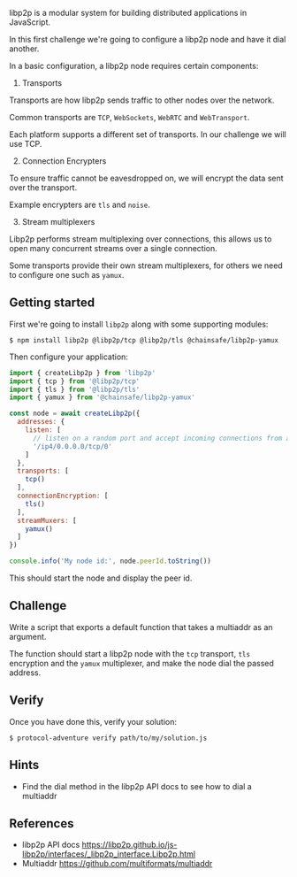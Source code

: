 libp2p is a modular system for building distributed applications in JavaScript.

In this first challenge we're going to configure a libp2p node and have it dial another.

In a basic configuration, a libp2p node requires certain components:

1. Transports

Transports are how libp2p sends traffic to other nodes over the network.

Common transports are `TCP`, `WebSockets`, `WebRTC` and `WebTransport`.

Each platform supports a different set of transports. In our challenge we will use TCP.

2. Connection Encrypters

To ensure traffic cannot be eavesdropped on, we will encrypt the data sent over the transport.

Example encrypters are `tls` and `noise`.

3. Stream multiplexers

Libp2p performs stream multiplexing over connections, this allows us to open many concurrent streams over a single connection.

Some transports provide their own stream multiplexers, for others we need to configure one such as `yamux`.

## Getting started

First we're going to install `libp2p` along with some supporting modules:

```console
$ npm install libp2p @libp2p/tcp @libp2p/tls @chainsafe/libp2p-yamux
```

Then configure your application:

```js
import { createLibp2p } from 'libp2p'
import { tcp } from '@libp2p/tcp'
import { tls } from '@libp2p/tls'
import { yamux } from '@chainsafe/libp2p-yamux'

const node = await createLibp2p({
  addresses: {
    listen: [
      // listen on a random port and accept incoming connections from any host
      '/ip4/0.0.0.0/tcp/0'
    ]
  },
  transports: [
    tcp()
  ],
  connectionEncryption: [
    tls()
  ],
  streamMuxers: [
    yamux()
  ]
})

console.info('My node id:', node.peerId.toString())
```

This should start the node and display the peer id.

## Challenge

Write a script that exports a default function that takes a multiaddr as an argument.

The function should start a libp2p node with the `tcp` transport, `tls` encryption and the `yamux` multiplexer, and make the node dial the passed address.

## Verify

Once you have done this, verify your solution:

```console
$ protocol-adventure verify path/to/my/solution.js
```

## Hints

- Find the dial method in the libp2p API docs to see how to dial a multiaddr

## References

- libp2p API docs https://libp2p.github.io/js-libp2p/interfaces/_libp2p_interface.Libp2p.html
- Multiaddr https://github.com/multiformats/multiaddr
